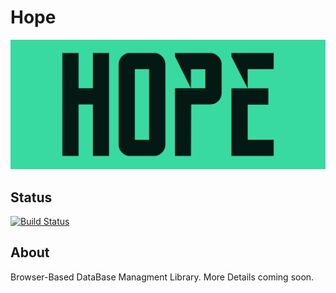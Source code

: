 # Hope

![](Hope-logo/cover.png)

## Status

[![Build Status](https://travis-ci.org/ElhamAryanpur/Hope.svg?branch=master)](https://travis-ci.org/ElhamAryanpur/Hope)

## About

Browser-Based DataBase Managment Library. More Details coming soon.
